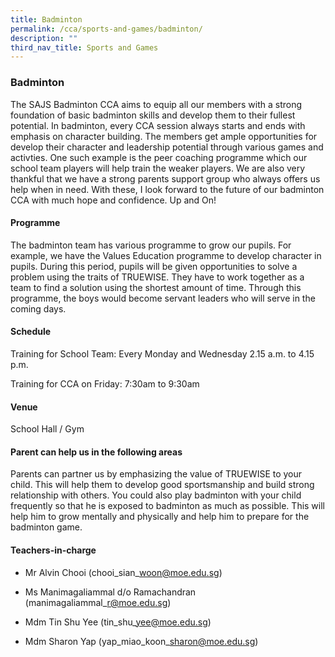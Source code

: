 ```yaml
---
title: Badminton
permalink: /cca/sports-and-games/badminton/
description: ""
third_nav_title: Sports and Games
---
```

### Badminton

The SAJS Badminton CCA aims to equip all our members with a strong foundation of basic badminton skills and develop them to their fullest potential. In badminton, every CCA session always starts and ends with emphasis on character building. The members get ample opportunities for develop their character and leadership potential through various games and activties. One such example is the peer coaching programme which our school team players will help train the weaker players. We are also very thankful that we have a strong parents support group who always offers us help when in need. With these, I look forward to the future of our badminton CCA with much hope and confidence. Up and On!  

#### Programme

The badminton team has various programme to grow our pupils. For example, we have the Values Education programme to develop character in pupils. During this period, pupils will be given opportunities to solve a problem using the traits of TRUEWISE. They have to work together as a team to find a solution using the shortest amount of time. Through this programme, the boys would become servant leaders who will serve in the coming days.

#### Schedule

Training for School Team: Every Monday and Wednesday 2.15 a.m. to 4.15 p.m.

Training for CCA on Friday: 7:30am to 9:30am

#### Venue

School Hall / Gym

#### Parent can help us in the following areas

Parents can partner us by emphasizing the value of TRUEWISE to your child. This will help them to develop good sportsmanship and build strong relationship with others. You could also play badminton with your child frequently so that he is exposed to badminton as much as possible. This will help him to grow mentally and physically and help him to prepare for the badminton game.

  

#### Teachers-in-charge

*   Mr Alvin Chooi (chooi\_sian\_woon@moe.edu.sg)  
    
*   Ms Manimagaliammal d/o Ramachandran (manimagaliammal\_r@moe.edu.sg)  
    
*   Mdm Tin Shu Yee (tin\_shu\_yee@moe.edu.sg)  
    
*   Mdm Sharon Yap (yap\_miao\_koon\_sharon@moe.edu.sg)